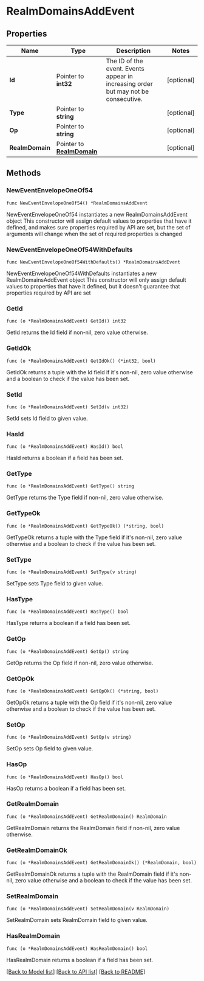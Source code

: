 # RealmDomainsAddEvent

## Properties

Name | Type | Description | Notes
------------ | ------------- | ------------- | -------------
**Id** | Pointer to **int32** | The ID of the event. Events appear in increasing order but may not be consecutive.  | [optional] 
**Type** | Pointer to **string** |  | [optional] 
**Op** | Pointer to **string** |  | [optional] 
**RealmDomain** | Pointer to [**RealmDomain**](RealmDomain.md) |  | [optional] 

## Methods

### NewEventEnvelopeOneOf54

`func NewEventEnvelopeOneOf54() *RealmDomainsAddEvent`

NewEventEnvelopeOneOf54 instantiates a new RealmDomainsAddEvent object
This constructor will assign default values to properties that have it defined,
and makes sure properties required by API are set, but the set of arguments
will change when the set of required properties is changed

### NewEventEnvelopeOneOf54WithDefaults

`func NewEventEnvelopeOneOf54WithDefaults() *RealmDomainsAddEvent`

NewEventEnvelopeOneOf54WithDefaults instantiates a new RealmDomainsAddEvent object
This constructor will only assign default values to properties that have it defined,
but it doesn't guarantee that properties required by API are set

### GetId

`func (o *RealmDomainsAddEvent) GetId() int32`

GetId returns the Id field if non-nil, zero value otherwise.

### GetIdOk

`func (o *RealmDomainsAddEvent) GetIdOk() (*int32, bool)`

GetIdOk returns a tuple with the Id field if it's non-nil, zero value otherwise
and a boolean to check if the value has been set.

### SetId

`func (o *RealmDomainsAddEvent) SetId(v int32)`

SetId sets Id field to given value.

### HasId

`func (o *RealmDomainsAddEvent) HasId() bool`

HasId returns a boolean if a field has been set.

### GetType

`func (o *RealmDomainsAddEvent) GetType() string`

GetType returns the Type field if non-nil, zero value otherwise.

### GetTypeOk

`func (o *RealmDomainsAddEvent) GetTypeOk() (*string, bool)`

GetTypeOk returns a tuple with the Type field if it's non-nil, zero value otherwise
and a boolean to check if the value has been set.

### SetType

`func (o *RealmDomainsAddEvent) SetType(v string)`

SetType sets Type field to given value.

### HasType

`func (o *RealmDomainsAddEvent) HasType() bool`

HasType returns a boolean if a field has been set.

### GetOp

`func (o *RealmDomainsAddEvent) GetOp() string`

GetOp returns the Op field if non-nil, zero value otherwise.

### GetOpOk

`func (o *RealmDomainsAddEvent) GetOpOk() (*string, bool)`

GetOpOk returns a tuple with the Op field if it's non-nil, zero value otherwise
and a boolean to check if the value has been set.

### SetOp

`func (o *RealmDomainsAddEvent) SetOp(v string)`

SetOp sets Op field to given value.

### HasOp

`func (o *RealmDomainsAddEvent) HasOp() bool`

HasOp returns a boolean if a field has been set.

### GetRealmDomain

`func (o *RealmDomainsAddEvent) GetRealmDomain() RealmDomain`

GetRealmDomain returns the RealmDomain field if non-nil, zero value otherwise.

### GetRealmDomainOk

`func (o *RealmDomainsAddEvent) GetRealmDomainOk() (*RealmDomain, bool)`

GetRealmDomainOk returns a tuple with the RealmDomain field if it's non-nil, zero value otherwise
and a boolean to check if the value has been set.

### SetRealmDomain

`func (o *RealmDomainsAddEvent) SetRealmDomain(v RealmDomain)`

SetRealmDomain sets RealmDomain field to given value.

### HasRealmDomain

`func (o *RealmDomainsAddEvent) HasRealmDomain() bool`

HasRealmDomain returns a boolean if a field has been set.


[[Back to Model list]](../README.md#documentation-for-models) [[Back to API list]](../README.md#documentation-for-api-endpoints) [[Back to README]](../README.md)


